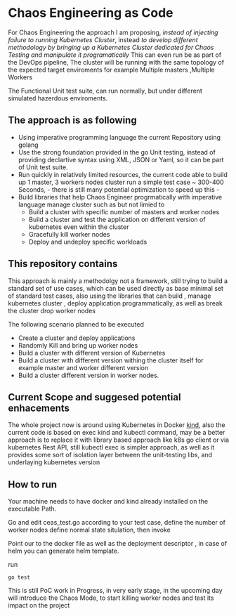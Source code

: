 # Chaos Engineering as Code 

For Chaos Engineering the approach I am proposing, *instead of injecting failure to running Kubernetes Cluster*, instead *to develop different methodology by bringing up a Kubernetes Cluster dedicated for Chaos Testing and manipulate it programatically*
This can even run be as part of the DevOps pipeline, 
The cluster will be running with the same topology of the expected target enviroments for example  Multiple masters ,Multiple Workers

The Functional Unit test suite, can run normally, but under different simulated hazerdous enviroments.

## The approach is as following 
- Using imperative programming language the current Repository using golang
- Use the strong foundation provided in the go Unit testing, instead of providing declartive syntax using XML, JSON or Yaml, so it can be part of Unit test suite.
- Run quickly in relatively limited resources, the current code able to build up 1 master, 3 workers nodes cluster run a simple test case ~  300-400 Seconds, - there is still many potential optimization to speed up this - 
- Build libraries that help Chaos Engineer progrmatically with imperative language manage cluster such as but not limied to 
  - Build a cluster with specific number of masters and worker nodes
  - Build a cluster and test the application on different version of kubernetes even within the cluster 
  - Gracefully kill worker nodes
  - Deploy and undeploy specific workloads


## This repository contains

This approach is mainly a methodolgy not a framework, still trying to build a standard set of use cases, which can be used directly as base minimal set of standard test cases, also using the libraries that can build , manage kubernetes cluster , deploy application programmatically, as well as break the cluster drop worker nodes


The following scenario planned to be executed 
- Create a cluster and deploy applications
- Randomly Kill and bring up worker nodes 
- Build a cluster with different version of Kubernetes 
- Build a cluster with different version withing the cluster itself for example master and worker different version
- Build a cluster different version in worker nodes.

## Current Scope and suggesed potential enhacements

The whole project now is around using Kubernetes in Docker [kind](https://kind.sigs.k8s.io/docs/user/quick-start/), also the current code is based on  exec kind and kubectl command, may be a better approach is to replace it with library based approach like k8s go client or via kubernetes Rest API, still kubectl exec is simpler approach, as well as it provides some sort of isolation layer between the unit-testing libs, and underlaying kubernetes version

## How to run 
Your machine needs to have docker and kind already installed on the executable Path.

Go and edit ceas_test.go according to your test case, define the number of worker nodes 
define normal state situlation, then invoke 

Point our to the docker file as well as the deployment descriptor , in case of helm you can generate helm template.

run 
```
go test
```

This is still PoC work in Progress, in very early stage, in the upcoming day will introduce the Chaos Mode, to start killing worker nodes and test its impact on the  project
